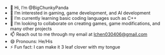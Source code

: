 - 👋 Hi, I’m @BigChunkyPanda
- 👀 I’m interested in gaming, game development, and AI development
- 🌱 I’m currently learning basic coding languages such as C++
- 💞️ I’m looking to collaborate on creating games, game modifications, and many other projects
- 📫 Reach out to me through my email at lchen030406@gmail.com
- 😄 Pronouns: He/His
- ⚡ Fun fact: I can make it 3 leaf clover with my tongue

<!---
BigChunkyPanda/BigChunkyPanda is a ✨ special ✨ repository because its `README.md` (this file) appears on your GitHub profile.
You can click the Preview link to take a look at your changes.
--->
